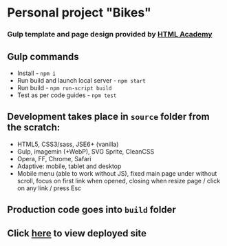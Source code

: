 # Personal project "Bikes"
### Gulp template and page design provided by [HTML Academy](https://htmlacademy.ru)
## Gulp commands
* Install - `npm i`
* Run build and launch local server - `npm start`
* Run build - `npm run-script build`
* Test as per code guides - `npm test`
## Development takes place in `source` folder from the scratch:
* HTML5, CSS3/sass, JSE6+ (vanilla)
* Gulp, imagemin (+WebP), SVG Sprite, CleanCSS
* Opera, FF, Chrome, Safari
* Adaptive: mobile, tablet and desktop
* Mobile menu (able to work without JS), fixed main page under without scroll, focus on first link when opened, closing when resize page / click on any link / press Esc
## Production code goes into `build` folder
## Click [here](https://andrewskylark.github.io/bikes/) to view deployed site
